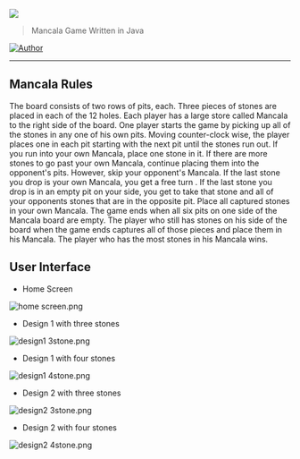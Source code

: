 ![](https://images.zenhubusercontent.com/5cbb7020d74bd07972cffbbf/a8793f48-7178-4eb5-ad43-fe49b1f3046a)


> Mancala Game Written in Java
<p>
<a href="https://github.com/stevenmngo"><img alt="Author" src="https://img.shields.io/badge/author-Stevenmngo-red.svg?style=flat-square"/></a>
</p>

------------------------------
## Mancala Rules

The board consists of two rows of pits, each. Three pieces of stones are placed in each of the 12 holes. Each player has a large store called Mancala to the right side of the board. One player starts the game by picking up all of the stones in any one of his own pits. Moving counter-clock wise, the player places one in each pit starting with the next pit until the stones run out. If you run into your own Mancala, place one stone in it. If there are more stones to go past your own Mancala, continue placing them into the opponent's pits. However, skip your opponent's Mancala. If the last stone you drop is your own Mancala, you get a free turn . If the last stone you drop is in an empty pit on your side, you get to take that stone and all of your opponents stones that are in the opposite pit. Place all captured stones in your own Mancala. The game ends when all six pits on one side of the Mancala board are empty. The player who still has stones on his side of the board when the game ends captures all of those pieces and place them in his Mancala. The player who has the most stones in his Mancala wins.

## User Interface
* Home Screen

![home screen.png](https://images.zenhubusercontent.com/5cbb7020d74bd07972cffbbf/95426751-92af-4884-b08f-9f2a1ae5d874)

* Design 1 with three stones

![design1 3stone.png](https://images.zenhubusercontent.com/5cbb7020d74bd07972cffbbf/2d6637c2-3973-4e30-8495-cd87f56fb18d)

* Design 1 with four stones

![design1 4stone.png](https://images.zenhubusercontent.com/5cbb7020d74bd07972cffbbf/4ce3eb98-e758-4e3e-ba6c-6d47848f0ecd)

* Design 2 with three stones

![design2 3stone.png](https://images.zenhubusercontent.com/5cbb7020d74bd07972cffbbf/a3094bde-e116-4c86-b081-fbdcff0ef1d4)

* Design 2 with four stones

![design2 4stone.png](https://images.zenhubusercontent.com/5cbb7020d74bd07972cffbbf/e3a856eb-f068-40c5-a53d-69a07cf16b1c)

